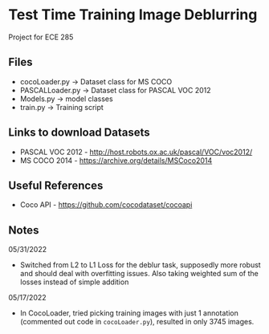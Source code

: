 # Test Time Training Image Deblurring
Project for ECE 285

## Files
- cocoLoader.py -> Dataset class for MS COCO
- PASCALLoader.py -> Dataset class for PASCAL VOC 2012
- Models.py -> model classes
- train.py -> Training script

## Links to download Datasets
- PASCAL VOC 2012 - http://host.robots.ox.ac.uk/pascal/VOC/voc2012/
- MS COCO 2014 - https://archive.org/details/MSCoco2014

## Useful References
- Coco API - https://github.com/cocodataset/cocoapi

## Notes
05/31/2022
- Switched from L2 to L1 Loss for the deblur task, supposedly more robust and should deal with overfitting issues. Also taking weighted sum of the losses instead of simple addition

05/17/2022
- In CocoLoader, tried picking training images with just 1 annotation (commented out code in `cocoLoader.py`), resulted in only 3745 images.
